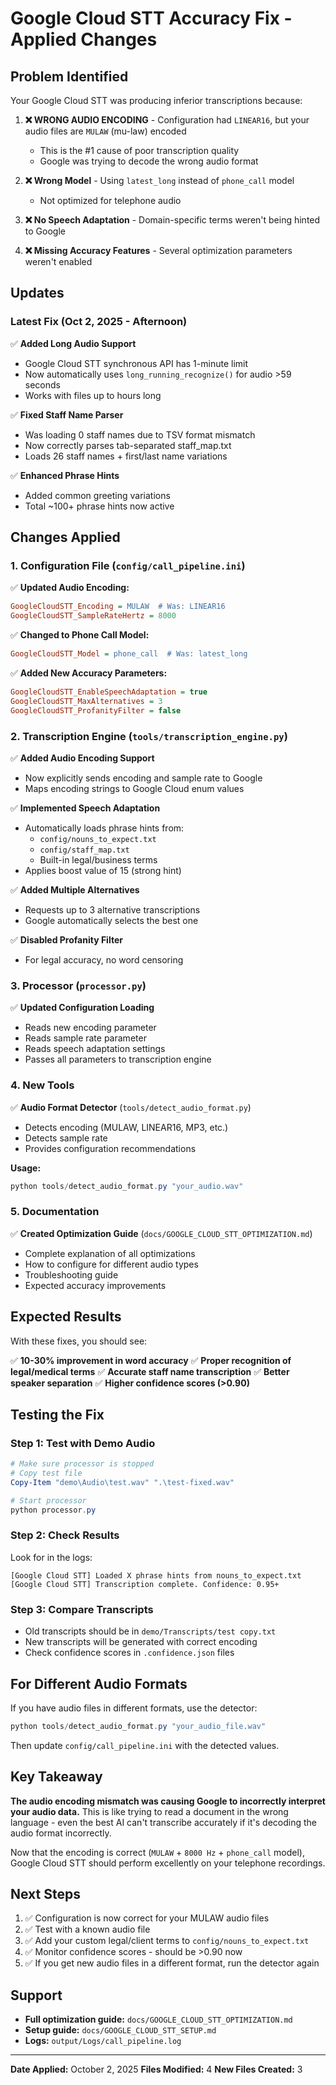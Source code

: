 # Google Cloud STT Accuracy Fix - Applied Changes

## Problem Identified

Your Google Cloud STT was producing inferior transcriptions because:

1. **❌ WRONG AUDIO ENCODING** - Configuration had `LINEAR16`, but your audio files are `MULAW` (mu-law) encoded
   - This is the #1 cause of poor transcription quality
   - Google was trying to decode the wrong audio format

2. **❌ Wrong Model** - Using `latest_long` instead of `phone_call` model
   - Not optimized for telephone audio

3. **❌ No Speech Adaptation** - Domain-specific terms weren't being hinted to Google

4. **❌ Missing Accuracy Features** - Several optimization parameters weren't enabled

## Updates

### Latest Fix (Oct 2, 2025 - Afternoon)
✅ **Added Long Audio Support**
- Google Cloud STT synchronous API has 1-minute limit
- Now automatically uses `long_running_recognize()` for audio >59 seconds
- Works with files up to hours long

✅ **Fixed Staff Name Parser**
- Was loading 0 staff names due to TSV format mismatch
- Now correctly parses tab-separated staff_map.txt
- Loads 26 staff names + first/last name variations

✅ **Enhanced Phrase Hints**
- Added common greeting variations
- Total ~100+ phrase hints now active

## Changes Applied

### 1. Configuration File (`config/call_pipeline.ini`)

✅ **Updated Audio Encoding:**
```ini
GoogleCloudSTT_Encoding = MULAW  # Was: LINEAR16
GoogleCloudSTT_SampleRateHertz = 8000
```

✅ **Changed to Phone Call Model:**
```ini
GoogleCloudSTT_Model = phone_call  # Was: latest_long
```

✅ **Added New Accuracy Parameters:**
```ini
GoogleCloudSTT_EnableSpeechAdaptation = true
GoogleCloudSTT_MaxAlternatives = 3
GoogleCloudSTT_ProfanityFilter = false
```

### 2. Transcription Engine (`tools/transcription_engine.py`)

✅ **Added Audio Encoding Support**
- Now explicitly sends encoding and sample rate to Google
- Maps encoding strings to Google Cloud enum values

✅ **Implemented Speech Adaptation**
- Automatically loads phrase hints from:
  - `config/nouns_to_expect.txt`
  - `config/staff_map.txt`
  - Built-in legal/business terms
- Applies boost value of 15 (strong hint)

✅ **Added Multiple Alternatives**
- Requests up to 3 alternative transcriptions
- Google automatically selects the best one

✅ **Disabled Profanity Filter**
- For legal accuracy, no word censoring

### 3. Processor (`processor.py`)

✅ **Updated Configuration Loading**
- Reads new encoding parameter
- Reads sample rate parameter
- Reads speech adaptation settings
- Passes all parameters to transcription engine

### 4. New Tools

✅ **Audio Format Detector** (`tools/detect_audio_format.py`)
- Detects encoding (MULAW, LINEAR16, MP3, etc.)
- Detects sample rate
- Provides configuration recommendations

**Usage:**
```powershell
python tools/detect_audio_format.py "your_audio.wav"
```

### 5. Documentation

✅ **Created Optimization Guide** (`docs/GOOGLE_CLOUD_STT_OPTIMIZATION.md`)
- Complete explanation of all optimizations
- How to configure for different audio types
- Troubleshooting guide
- Expected accuracy improvements

## Expected Results

With these fixes, you should see:

✅ **10-30% improvement in word accuracy**
✅ **Proper recognition of legal/medical terms**
✅ **Accurate staff name transcription**
✅ **Better speaker separation**
✅ **Higher confidence scores (>0.90)**

## Testing the Fix

### Step 1: Test with Demo Audio

```powershell
# Make sure processor is stopped
# Copy test file
Copy-Item "demo\Audio\test.wav" ".\test-fixed.wav"

# Start processor
python processor.py
```

### Step 2: Check Results

Look for in the logs:
```
[Google Cloud STT] Loaded X phrase hints from nouns_to_expect.txt
[Google Cloud STT] Transcription complete. Confidence: 0.95+
```

### Step 3: Compare Transcripts

- Old transcripts should be in `demo/Transcripts/test copy.txt`
- New transcripts will be generated with correct encoding
- Check confidence scores in `.confidence.json` files

## For Different Audio Formats

If you have audio files in different formats, use the detector:

```powershell
python tools/detect_audio_format.py "your_audio_file.wav"
```

Then update `config/call_pipeline.ini` with the detected values.

## Key Takeaway

**The audio encoding mismatch was causing Google to incorrectly interpret your audio data.** This is like trying to read a document in the wrong language - even the best AI can't transcribe accurately if it's decoding the audio format incorrectly.

Now that the encoding is correct (`MULAW` + `8000 Hz` + `phone_call` model), Google Cloud STT should perform excellently on your telephone recordings.

## Next Steps

1. ✅ Configuration is now correct for your MULAW audio files
2. ✅ Test with a known audio file
3. ✅ Add your custom legal/client terms to `config/nouns_to_expect.txt`
4. ✅ Monitor confidence scores - should be >0.90 now
5. ✅ If you get new audio files in a different format, run the detector again

## Support

- **Full optimization guide:** `docs/GOOGLE_CLOUD_STT_OPTIMIZATION.md`
- **Setup guide:** `docs/GOOGLE_CLOUD_STT_SETUP.md`
- **Logs:** `output/Logs/call_pipeline.log`

---

**Date Applied:** October 2, 2025
**Files Modified:** 4
**New Files Created:** 3

